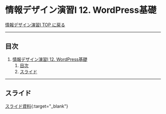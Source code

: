 # 情報デザイン演習I 12. WordPress基礎

[情報デザイン演習I TOP に戻る](./index.md)

---

## 目次

1. [情報デザイン演習I 12. WordPress基礎](#情報デザイン演習i-12-wordpress基礎)
   1. [目次](#目次)
   2. [スライド](#スライド)

---

## スライド

[スライド資料](./id_12slide.pdf){:target="_blank"}

